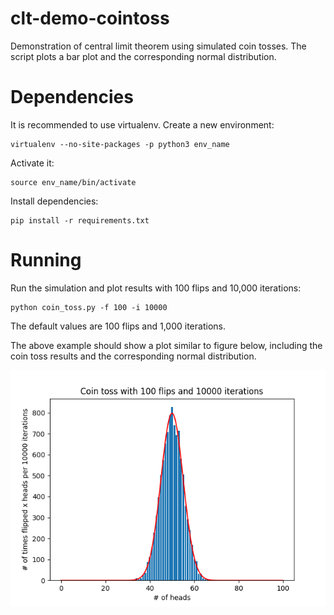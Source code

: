 # clt-demo-cointoss

Demonstration of central limit theorem using simulated coin tosses.
The script plots a bar plot and the corresponding normal distribution.

# Dependencies

It is recommended to use virtualenv. Create a new environment:

```
virtualenv --no-site-packages -p python3 env_name
```

Activate it:

```
source env_name/bin/activate
```

Install dependencies:

```
pip install -r requirements.txt
```

# Running

Run the simulation and plot results with 100 flips and 10,000 iterations:

```
python coin_toss.py -f 100 -i 10000
```

The default values are 100 flips and 1,000 iterations.

The above example should show a plot similar to figure below, including
the coin toss results and the corresponding normal distribution.

![Example figure](images/ex.png)
